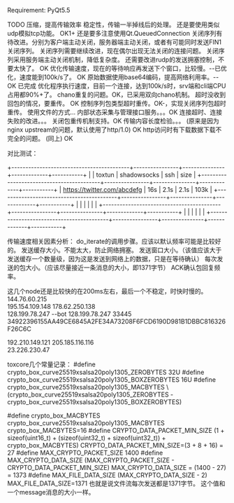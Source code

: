 
Requirement:
PyQt5.5


TODO 压缩，提高传输效率
稳定性，传输一半掉线后的处理。
还是要使用类似udp模拟tcp功能。 OK1+
还是要多注意使用Qt.QueuedConnection
关闭序列有待改进。分别为客户端主动关闭，服务器端主动关闭，或者有可能同时发送FIN1关闭序列。
关闭序列需要继续改进，现在偶尔出现无法关闭的连接问题。
关闭序列采用服务端主动关闭机制，降低复杂度。
还需要改进rudp的发送拥塞控制，不要太快了。 OK
优化传输速度，现在的等待响应再发送下个窗口，比较慢。--已优化，速度能到100k/s了。 OK
原始数据使用base64编码，提高网络利用率。--OK 已完成
优化程序执行速度，目前一个连接，达到100k/s时，srv端和cli端CPU占用都90%+了。
chano重复的问题。OK，已采用双向chano机制。
超时没收到回包的情况，要重传。 OK
控制序列包类型超时重传。OK-，实现关闭序列包超时重传。
使用文件的方式...
内部状态采集与管理接口服务。。。OK
连接超时、连接失败的改进。。。
关闭包重传机制支持。OK
传输内容长度检验。。。   (原来是因为nginx upstream的问题，默认使用了http/1.0) OK
http访问时有下载数据下载不完全的问题。 (同上) OK



对比测试：


 +------------------------------------------+----------------+---------------+-------------+-----------+
 |                                          |    toxtun      | shadowsocks   |    ssh      |   size    |
 +------------------------------------------+----------------+---------------+-------------+-----------+
 | https://twitter.com/abcdefg              |     16s        |     2.1s      |    2.1s     |   103k    |
 +------------------------------------------+----------------+---------------+-------------+-----------+
 |                                          |                |               |             |           |
 +------------------------------------------+----------------+---------------+-------------+-----------+
 |                                          |                |               |             |           |
 +------------------------------------------+----------------+---------------+-------------+-----------+


传输速度相关因素分析：
do_iterate的调用步骤。应该以默认频率可能是比较好的。
发送缓存大小。不能太大，防止网络拥塞。
发送窗口大小。（该值应该大于发送缓存一个数量级，因为这是发送到网络上的数据，只是在等待确认）
每次发送的包大小。（应该尽量接近一条消息的大小，即1371字节）
ACK确认包回复频率。

这几个node还是比较快的在200ms左右，最后一个不稳定，时快时慢的。
144.76.60.215 	
195.154.109.148
178.62.250.138 	
128.199.78.247  --bot
128.199.78.247 33445 34922396155AA49CE6845A2FE34A73208F6FCD6190D981B1DBBC816326F26C6C


192.210.149.121
205.185.116.116 	
23.226.230.47



toxcore几个常量记录：
#define crypto_box_curve25519xsalsa20poly1305_ZEROBYTES 32U
#define crypto_box_curve25519xsalsa20poly1305_BOXZEROBYTES 16U
#define crypto_box_curve25519xsalsa20poly1305_MACBYTES \    
    (crypto_box_curve25519xsalsa20poly1305_ZEROBYTES - \
     crypto_box_curve25519xsalsa20poly1305_BOXZEROBYTES)

#define crypto_box_MACBYTES crypto_box_curve25519xsalsa20poly1305_MACBYTES
crypto_box_MACBYTES=16
#define CRYPTO_DATA_PACKET_MIN_SIZE (1 + sizeof(uint16_t) + (sizeof(uint32_t) + sizeof(uint32_t)) + crypto_box_MACBYTES)
CRYPTO_DATA_PACKET_MIN_SIZE=(3 + 8 + 16) = 27
#define MAX_CRYPTO_PACKET_SIZE 1400
#define MAX_CRYPTO_DATA_SIZE (MAX_CRYPTO_PACKET_SIZE - CRYPTO_DATA_PACKET_MIN_SIZE)
MAX_CRYPTO_DATA_SIZE = (1400 - 27) = 1373
#define MAX_FILE_DATA_SIZE (MAX_CRYPTO_DATA_SIZE - 2)
MAX_FILE_DATA_SIZE=1371
也就是说文件流每次发送都是1371字节。
这个值和一个message消息的大小一样。



